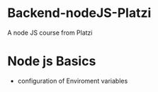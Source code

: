 # Backend-nodeJS-Platzi
A node JS course from Platzi


# Node js Basics 
* configuration of Enviroment variables
